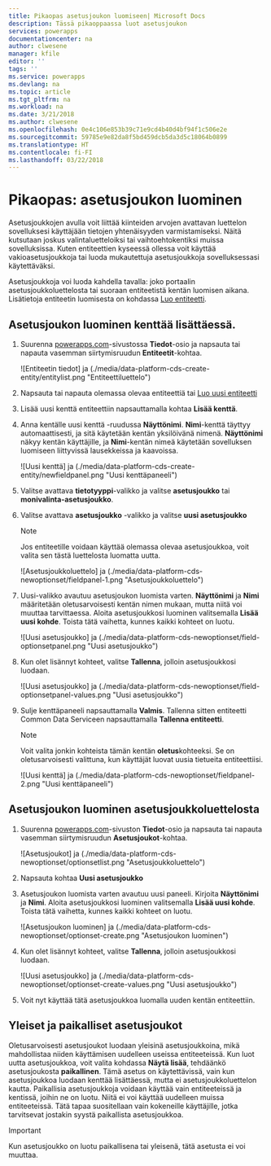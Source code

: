 ```yaml
---
title: Pikaopas asetusjoukon luomiseen| Microsoft Docs
description: Tässä pikaoppaassa luot asetusjoukon
services: powerapps
documentationcenter: na
author: clwesene
manager: kfile
editor: ''
tags: ''
ms.service: powerapps
ms.devlang: na
ms.topic: article
ms.tgt_pltfrm: na
ms.workload: na
ms.date: 3/21/2018
ms.author: clwesene
ms.openlocfilehash: 0e4c106e853b39c71e9cd4b40d4bf94f1c506e2e
ms.sourcegitcommit: 59785e9e82da8f5bd459dcb5da3d5c18064b0899
ms.translationtype: HT
ms.contentlocale: fi-FI
ms.lasthandoff: 03/22/2018
---
```

# <a name="quickstart-create-an-option-set"></a>Pikaopas: asetusjoukon luominen

Asetusjoukkojen avulla voit liittää kiinteiden arvojen avattavan luettelon sovelluksesi käyttäjään tietojen yhtenäisyyden varmistamiseksi. Näitä kutsutaan joskus valintaluetteloiksi tai vaihtoehtokentiksi muissa sovelluksissa. Kuten entiteettien kyseessä ollessa voit käyttää vakioasetusjoukkoja tai luoda mukautettuja asetusjoukkoja sovelluksessasi käytettäväksi.

Asetusjoukkoja voi luoda kahdella tavalla: joko portaalin asetusjoukkoluettelosta tai suoraan entiteetistä kentän luomisen aikana. Lisätietoja entiteetin luomisesta on kohdassa [Luo entiteetti](data-platform-create-entity.md).

## <a name="creating-an-option-set-while-adding-a-field"></a>Asetusjoukon luominen kenttää lisättäessä.

1. Suurenna [powerapps.com](https://web.powerapps.com)-sivustossa **Tiedot**-osio ja napsauta tai napauta vasemman siirtymisruudun **Entiteetit**-kohtaa.

    ![Entiteetin tiedot] ja (./media/data-platform-cds-create-entity/entitylist.png "Entiteettiluettelo")

2. Napsauta tai napauta olemassa olevaa entiteettiä tai [Luo uusi entiteetti](data-platform-create-entity.md)

3. Lisää uusi kenttä entiteettiin napsauttamalla kohtaa **Lisää kenttä**.

4. Anna kentälle uusi kenttä -ruudussa **Näyttönimi**. **Nimi**-kenttä täyttyy automaattisesti, ja sitä käytetään kentän yksilöivänä nimenä. **Näyttönimi** näkyy kentän käyttäjille, ja **Nimi**-kentän nimeä käytetään sovelluksen luomiseen liittyvissä lausekkeissa ja kaavoissa.

    ![Uusi kenttä] ja (./media/data-platform-cds-create-entity/newfieldpanel.png "Uusi kenttäpaneeli")

5. Valitse avattava **tietotyyppi**-valikko ja valitse **asetusjoukko** tai **monivalinta-asetusjoukko**.

6. Valitse avattava **asetusjoukko** -valikko ja valitse **uusi asetusjoukko**

    > [!NOTE]
    > Jos entiteetille voidaan käyttää olemassa olevaa asetusjoukkoa, voit valita sen tästä luettelosta luomatta uutta.

    ![Asetusjoukkoluettelo] ja (./media/data-platform-cds-newoptionset/fieldpanel-1.png "Asetusjoukkoluettelo")

7. Uusi-valikko avautuu asetusjoukon luomista varten. **Näyttönimi** ja **Nimi** määritetään oletusarvoisesti kentän nimen mukaan, mutta niitä voi muuttaa tarvittaessa. Aloita asetusjoukkosi luominen valitsemalla **Lisää uusi kohde**. Toista tätä vaihetta, kunnes kaikki kohteet on luotu.

    ![Uusi asetusjoukko] ja (./media/data-platform-cds-newoptionset/field-optionsetpanel.png "Uusi asetusjoukko")

8. Kun olet lisännyt kohteet, valitse **Tallenna**, jolloin asetusjoukkosi luodaan.

    ![Uusi asetusjoukko] ja (./media/data-platform-cds-newoptionset/field-optionsetpanel-values.png "Uusi asetusjoukko")

9. Sulje kenttäpaneeli napsauttamalla **Valmis**. Tallenna sitten entiteetti Common Data Serviceen napsauttamalla **Tallenna entiteetti**.

    > [!NOTE]
    > Voit valita jonkin kohteista tämän kentän **oletus**kohteeksi. Se on oletusarvoisesti valittuna, kun käyttäjät luovat uusia tietueita entiteettiisi.

    ![Uusi kenttä] ja (./media/data-platform-cds-newoptionset/fieldpanel-2.png "Uusi kenttäpaneeli")

## <a name="creating-an-option-set-from-the-option-set-list"></a>Asetusjoukon luominen asetusjoukkoluettelosta

1. Suurenna [powerapps.com](https://web.powerapps.com)-sivuston **Tiedot**-osio ja napsauta tai napauta vasemman siirtymisruudun **Asetusjoukot**-kohtaa.

    ![Asetusjoukot] ja (./media/data-platform-cds-newoptionset/optionsetlist.png "Asetusjoukkoluettelo")

2. Napsauta kohtaa **Uusi asetusjoukko**

3. Asetusjoukon luomista varten avautuu uusi paneeli. Kirjoita **Näyttönimi** ja **Nimi**. Aloita asetusjoukkosi luominen valitsemalla **Lisää uusi kohde**. Toista tätä vaihetta, kunnes kaikki kohteet on luotu.

    ![Asetusjoukon luominen] ja (./media/data-platform-cds-newoptionset/optionset-create.png "Asetusjoukon luominen")

4. Kun olet lisännyt kohteet, valitse **Tallenna**, jolloin asetusjoukkosi luodaan.

    ![Uusi asetusjoukko] ja (./media/data-platform-cds-newoptionset/optionset-create-values.png "Uusi asetusjoukko")

5. Voit nyt käyttää tätä asetusjoukkoa luomalla uuden kentän entiteettiin.

## <a name="global-and-local-option-sets"></a>Yleiset ja paikalliset asetusjoukot

Oletusarvoisesti asetusjoukot luodaan yleisinä asetusjoukkoina, mikä mahdollistaa niiden käyttämisen uudelleen useissa entiteeteissä. Kun luot uutta asetusjoukkoa, voit valita kohdassa **Näytä lisää**, tehdäänkö asetusjoukosta **paikallinen**. Tämä asetus on käytettävissä, vain kun asetusjoukkoa luodaan kenttää lisättäessä, mutta ei asetusjoukkoluettelon kautta. Paikallisia asetusjoukkoja voidaan käyttää vain entiteeteissä ja kentissä, joihin ne on luotu. Niitä ei voi käyttää uudelleen muissa entiteeteissä. Tätä tapaa suositellaan vain kokeneille käyttäjille, jotka tarvitsevat jostakin syystä paikallista asetusjoukkoa.

> [!IMPORTANT]
> Kun asetusjoukko on luotu paikallisena tai yleisenä, tätä asetusta ei voi muuttaa.